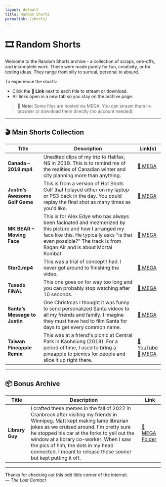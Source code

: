 ```yaml
---
layout: default
title: Random Shorts
permalink: /shorts/
---
```


# 🎞️ Random Shorts

Welcome to the Random Shorts archive - a collection of scraps, one-offs, and incomplete work. These were made purely for fun, creativity, or for testing ideas. They range from silly to surreal, personal to absurd. 

To experience the shorts:

- Click the **🔗 Link** next to each title to stream or download.
- All links open in a new tab so you stay on the archive page.

> 🎥 **Note:** Some files are hosted via MEGA. You can stream them in-browser or download them directly (no account needed).

---

## 🎬 Main Shorts Collection

| Title | Description | Link(s) |
|-------|-------------|---------|
| **Canada – 2019.mp4** | Unedited clips of my trip to Halifax, NS in 2019. This is to remind me of the realities of Canadian winter and city planning more than anything. | <a href="https://mega.nz/file/GwoXwSJC#1qi8uYc7lCp9RNosTnwsFRRvd1wRQFOmm89zRacITx4" target="_blank">🔗 MEGA</a> |
| **Justin’s Awesome Golf Game** | This is from a version of Hot Shots Golf that I played either on my laptop or PS3 back in the day. You could replay the final shot as many times as you'd like.  | <a href="https://mega.nz/file/nlpCiK6I#kfMSkp_SjoGepznjzweDAb-CPyYvF2Nwyb6JOzAlZf8" target="_blank">🔗 MEGA</a> |
| **MK BEAR – Moving Face** | This is for Alex Edye who has always been facinated and mezmerized by this picture and how I arranged my face like this. He typically asks "is that even possible?" The track is from Bagan Air and is about Mortal Kombat.  | <a href="https://mega.nz/file/z9JRUBZT#b5gykxNrj9sGbJcWZc2cLiJXhe9tfIt67LkreCgprFU" target="_blank">🔗 MEGA</a> |
| **Star2.mp4** | This was a trial of concept I had. I never got around to finishing the video.| <a href="https://mega.nz/file/X9RWQCTb#powm_8DLZ9ka_AYGWgjY3Yrr5K3Rn4aqr_Gstat1Q6Y" target="_blank">🔗 MEGA</a> |
| **Tuxedo FINAL** | This one goes on for way too long and you can probably stop watching after 10 seconds. | <a href="https://mega.nz/file/SogFgTzC#T1yiOyUyZysdma7-2ArhYbEfaErx8L9blJPSMymS5mk" target="_blank">🔗 MEGA</a> |
| **Santa’s Message to Justin** | One Christmas I thought it was funny to send personalized Santa videos to all my friends and family. I imagine they must have had to film Santa for days to get every common name.| <a href="https://mega.nz/file/e4xVQQpA#YURHI0-gviQQGDkcijqhzhVpVSs3w5w8C_f6_2-j64U" target="_blank">🔗 MEGA</a> |
| **Taiwan Pineapple Remix** | This was at a friend's picnic at Central Park in Kaohsiung (2018). For a period of time, I used to bring a pineapple to picnics for people and slice it up right there. | <a href="https://youtu.be/tOgejAjO-qc" target="_blank">🎥 YouTube</a><br><a href="https://mega.nz/file/OlwCgQ5S#KZa-28nxQZuL1gN0lJ-zNJa3GApMKmwy5F6KfS1Hmc0" target="_blank">🔗 MEGA</a> |

---

## 📦 Bonus Archive

| Title | Description | Link |
|-------|-------------|------|
| **Library Guy** | I crafted these memes in the fall of 2022 in Cranbrook after visiting my friends in Winnipeg. Matt kept making lame librarian jokes as we cruised around. I'm pretty sure he stopped his car at the forks to yell out the window at a library co-worker. When I saw the pics of him, the dots in my head connected. I meant to release these sooner but kept putting it off. | <a href="https://mega.nz/folder/WhxwxR4b#QV89VODewUZOlVSFWuSoCw" target="_blank">🔗 MEGA Folder</a> |

---

Thanks for checking out this odd little corner of the internet.  
— *The Lost Contact*
